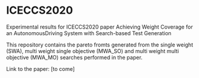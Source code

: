 # ICECCS2020
Experimental results for ICECCS2020 paper Achieving Weight Coverage for an AutonomousDriving System with Search-based Test Generation

This repository contains the pareto fromts generated from the single weight (SWA), multi weight single objective (MWA_SO) and multi weight multi objective (MWA_MO) searches performed in the paper.

Link to the paper: [to come]
